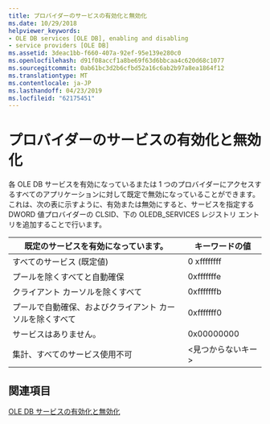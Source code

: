 ```yaml
---
title: プロバイダーのサービスの有効化と無効化
ms.date: 10/29/2018
helpviewer_keywords:
- OLE DB services [OLE DB], enabling and disabling
- service providers [OLE DB]
ms.assetid: 3deac1bb-f660-407a-92ef-95e139e280c0
ms.openlocfilehash: d91f08accf1a8be69f63d6bbcaa4c620d68c1077
ms.sourcegitcommit: 0ab61bc3d2b6cfbd52a16c6ab2b97a8ea1864f12
ms.translationtype: MT
ms.contentlocale: ja-JP
ms.lasthandoff: 04/23/2019
ms.locfileid: "62175451"
---
```

# <a name="enabling-and-disabling-services-for-a-provider"></a>プロバイダーのサービスの有効化と無効化

各 OLE DB サービスを有効になっているまたは 1 つのプロバイダーにアクセスするすべてのアプリケーションに対して既定で無効になっていることができます。 これは、次の表に示すように、有効または無効にすると、サービスを指定する DWORD 値プロバイダーの CLSID、下の OLEDB_SERVICES レジストリ エントリを追加することで行います。

|既定のサービスを有効になっています。|キーワードの値|
|------------------------------|-------------------|
|すべてのサービス (既定値)|0 xffffffff|
|プールを除くすべてと自動確保|0xfffffffe|
|クライアント カーソルを除くすべて|0xfffffffb|
|プールで自動確保、およびクライアント カーソルを除くすべて|0xfffffff0|
|サービスはありません。|0x00000000|
|集計、すべてのサービス使用不可|\<見つからないキー >|

## <a name="see-also"></a>関連項目

[OLE DB サービスの有効化と無効化](../../data/oledb/enabling-and-disabling-ole-db-services.md)